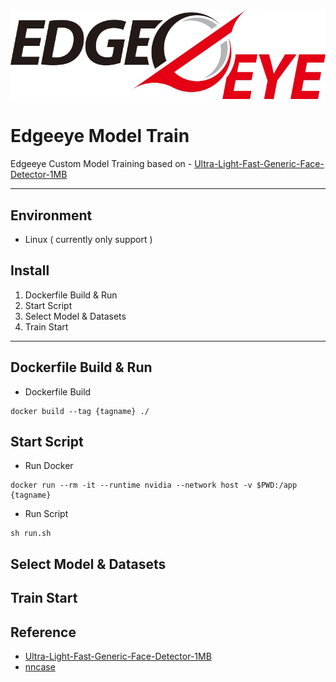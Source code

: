 <img src="logo/edgeeye.jpg" title="EdgeEye" alt="EdgeEye"></img><br/>
# Edgeeye Model Train 

Edgeeye Custom Model Training based on - [Ultra-Light-Fast-Generic-Face-Detector-1MB](https://github.com/Linzaer/Ultra-Light-Fast-Generic-Face-Detector-1MB]=)

---
## Environment
- Linux ( currently only support )
## Install
1. Dockerfile Build & Run
2. Start Script
3. Select Model & Datasets
4. Train Start
---
## Dockerfile Build & Run
- Dockerfile Build
```
docker build --tag {tagname} ./
```
## Start Script
- Run Docker
```
docker run --rm -it --runtime nvidia --network host -v $PWD:/app {tagname}
```
- Run Script
```
sh run.sh
```
## Select Model & Datasets

## Train Start

## Reference
- [Ultra-Light-Fast-Generic-Face-Detector-1MB](https://github.com/Linzaer/Ultra-Light-Fast-Generic-Face-Detector-1MB]=)
- [nncase](https://github.com/kendryte/nncase)